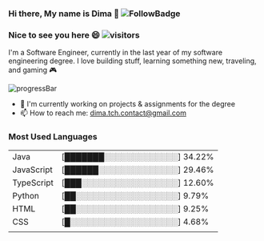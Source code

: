 ### Hi there, My name is Dima 👋 ![FollowBadge](https://img.shields.io/github/followers/DimaTc?label=Follow&style=social)  
### Nice to see you here 😄 ![visitors](https://visitor-badge.glitch.me/badge?page_id=DimaTc.DimaTc)  

I'm a Software Engineer, currently in the last year of my software engineering degree.  I love building stuff, learning something new,  traveling, and gaming 🎮

 ![progressBar](https://progress-bar.dev/4/?scale=4&title=Degree%20Progress&suffix=Y)

- 🏫 I'm currently working on projects & assignments for the degree 
- 📫 How to reach me: dima.tch.contact@gmail.com  

### Most Used Languages
<!-- {Start Statistics} -->
|||
|---|---|
| Java | [███████░░░░░░░░░░░░░] 34.22% |
| JavaScript | [██████░░░░░░░░░░░░░░] 29.46% |
| TypeScript | [███░░░░░░░░░░░░░░░░░] 12.60% |
| Python | [██░░░░░░░░░░░░░░░░░░] 9.79% |
| HTML | [██░░░░░░░░░░░░░░░░░░] 9.25% |
| CSS | [█░░░░░░░░░░░░░░░░░░░] 4.68% |
|||
<!-- {Stop Statistics} -->

